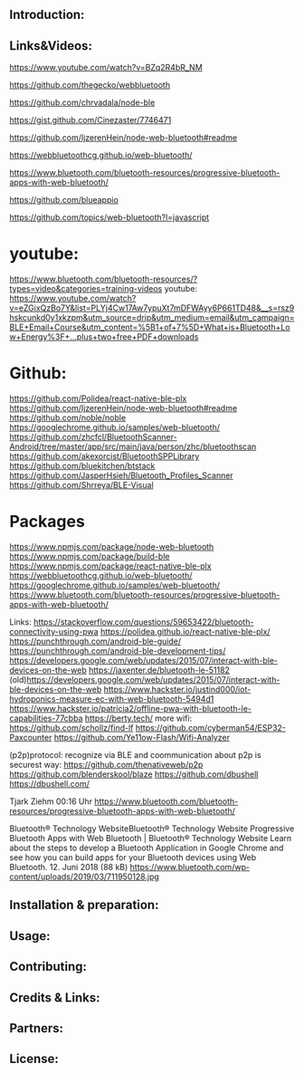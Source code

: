 
## Introduction:
## Links&Videos:
https://www.youtube.com/watch?v=BZq2R4bR_NM

https://github.com/thegecko/webbluetooth

https://github.com/chrvadala/node-ble

https://gist.github.com/Cinezaster/7746471

https://github.com/IjzerenHein/node-web-bluetooth#readme

https://webbluetoothcg.github.io/web-bluetooth/

https://www.bluetooth.com/bluetooth-resources/progressive-bluetooth-apps-with-web-bluetooth/

https://github.com/blueappio

https://github.com/topics/web-bluetooth?l=javascript




# youtube:
https://www.bluetooth.com/bluetooth-resources/?types=video&categories=training-videos
youtube:
https://www.youtube.com/watch?v=eZGixQzBo7Y&list=PLYj4Cw17Aw7ypuXt7mDFWAyy6P661TD48&__s=rsz9hskcunkd0y1xkzpm&utm_source=drip&utm_medium=email&utm_campaign=BLE+Email+Course&utm_content=%5B1+of+7%5D+What+is+Bluetooth+Low+Energy%3F+...plus+two+free+PDF+downloads

# Github:
https://github.com/Polidea/react-native-ble-plx
https://github.com/IjzerenHein/node-web-bluetooth#readme
https://github.com/noble/noble
https://googlechrome.github.io/samples/web-bluetooth/
https://github.com/zhcfcl/BluetoothScanner-Android/tree/master/app/src/main/java/person/zhc/bluetoothscan
https://github.com/akexorcist/BluetoothSPPLibrary
https://github.com/bluekitchen/btstack
https://github.com/JasperHsieh/Bluetooth_Profiles_Scanner
https://github.com/Shrreya/BLE-Visual

# Packages

https://www.npmjs.com/package/node-web-bluetooth
https://www.npmjs.com/package/build-ble
https://www.npmjs.com/package/react-native-ble-plx
https://webbluetoothcg.github.io/web-bluetooth/
https://googlechrome.github.io/samples/web-bluetooth/
https://www.bluetooth.com/bluetooth-resources/progressive-bluetooth-apps-with-web-bluetooth/

Links:
https://stackoverflow.com/questions/59653422/bluetooth-connectivity-using-pwa
https://polidea.github.io/react-native-ble-plx/ https://punchthrough.com/android-ble-guide/
https://punchthrough.com/android-ble-development-tips/
https://developers.google.com/web/updates/2015/07/interact-with-ble-devices-on-the-web
https://jaxenter.de/bluetooth-le-51182
(old)https://developers.google.com/web/updates/2015/07/interact-with-ble-devices-on-the-web
https://www.hackster.io/justind000/iot-hydroponics-measure-ec-with-web-bluetooth-5494d1
https://www.hackster.io/patricia2/offline-pwa-with-bluetooth-le-capabilities-77cbba
https://berty.tech/
more wifi:
https://github.com/schollz/find-lf
https://github.com/cyberman54/ESP32-Paxcounter
https://github.com/Ye11ow-Flash/Wifi-Analyzer

(p2p)protocol:
recognize via BLE and coommunication about p2p is securest way:
https://github.com/thenativeweb/p2p
https://github.com/blenderskool/blaze
https://github.com/dbushell
https://dbushell.com/



Tjark Ziehm  00:16 Uhr
https://www.bluetooth.com/bluetooth-resources/progressive-bluetooth-apps-with-web-bluetooth/

Bluetooth® Technology WebsiteBluetooth® Technology Website
Progressive Bluetooth Apps with Web Bluetooth | Bluetooth® Technology Website
Learn about the steps to develop a Bluetooth Application in Google Chrome and see how you can build apps for your Bluetooth devices using Web Bluetooth.
12. Juni 2018 (88 kB)
https://www.bluetooth.com/wp-content/uploads/2019/03/711950128.jpg

## Installation & preparation:
## Usage:
## Contributing:
## Credits & Links:
## Partners:
## License:


